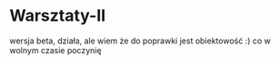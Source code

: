 # Warsztaty-II

wersja beta, działa, ale wiem że do poprawki jest obiektowość :) co w wolnym czasie poczynię
